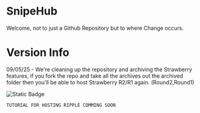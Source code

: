 # SnipeHub
Welcome, not to just a Github Repository but to where Change occurs.

# Version Info
09/05/25 - We're cleaning up the repository and archiving the Strawberry features, if you fork the repo and take all the archives out the archived folder then you'll be able to host Strawberry R2/R1 again. (Round2,Round1)

![Static Badge](https://img.shields.io/badge/Powered_by:-SnipeHub-blue)

```
TUTORIAL FOR HOSTING RIPPLE COMMING SOON
```
